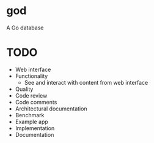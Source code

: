 god
===

A Go database

# TODO

* Web interface
 * Functionality
	* See and interact with content from web interface
* Quality
 * Code review
 * Code comments
 * Architectural documentation
* Benchmark
* Example app
 * Implementation
 * Documentation
